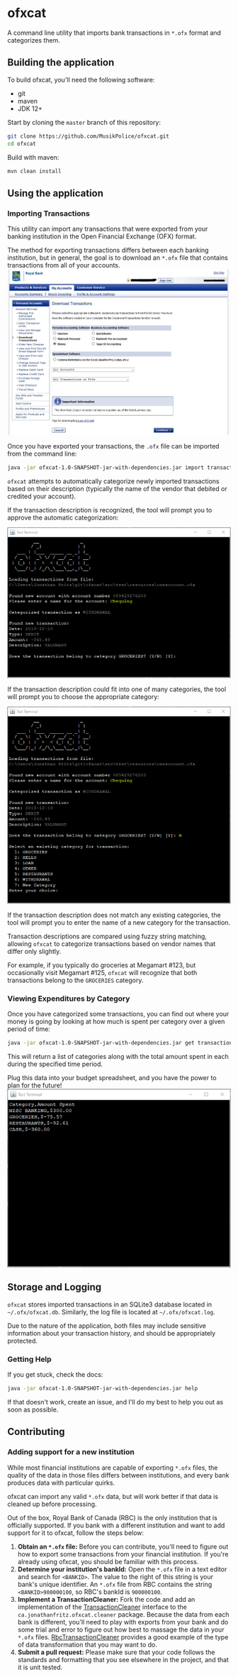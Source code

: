# ofxcat
A command line utility that imports bank transactions in `*.ofx` format and categorizes them.

## Building the application
To build ofxcat, you'll need the following software:
* git
* maven
* JDK 12+

Start by cloning the `master` branch of this repository:
```bash
git clone https://github.com/MusikPolice/ofxcat.git
cd ofxcat
```
Build with maven:
```bash
mvn clean install
```

## Using the application
### Importing Transactions
This utility can import any transactions that were exported from your banking institution in the Open Financial Exchange (OFX) format.

The method for exporting transactions differs between each banking institution, but in general, the goal is to download an `*.ofx` file that contains transactions from all of your accounts. 
![Downloading transactions from RBC](images/download-transactions.jpg) 

Once you have exported your transactions, the `.ofx` file can be imported from the command line:
```bash
java -jar ofxcat-1.0-SNAPSHOT-jar-with-dependencies.jar import transactions mytransactions.ofx
``` 

`ofxcat` attempts to automatically categorize newly imported transactions based on their description (typically the name of the vendor that debited or credited your account).

If the transaction description is recognized, the tool will prompt you to approve the automatic categorization:

![Automatic categorization](images/ofxcat-recognized-transaction-category.png)

If the transaction description could fit into one of many categories, the tool will prompt you to choose the appropriate category:

![Choose from an existing category](images/ofxcat-choose-from-existing-transaction-category.png)

If the transaction description does not match any existing categories, the tool will prompt you to enter the name of a new category for the transaction.

Transaction descriptions are compared using fuzzy string matching, allowing `ofxcat` to categorize transactions based on vendor names that differ only slightly.

For example, if you typically do groceries at Megamart #123, but occasionally visit Megamart #125, `ofxcat` will recognize that both transactions belong to the `GROCERIES` category.

### Viewing Expenditures by Category
Once you have categorized some transactions, you can find out where your money is going by looking at how much is spent per category over a given period of time:
```bash
java -jar ofxcat-1.0-SNAPSHOT-jar-with-dependencies.jar get transactions --start-date=2020-12-01 --end-date=2020-12-31
```
This will return a list of categories along with the total amount spent in each during the specified time period. 

Plug this data into your budget spreadsheet, and you have the power to plan for the future!
![Exported transactions](images/ofxcat-export-category-expenditures.png)

## Storage and Logging
`ofxcat` stores imported transactions in an SQLite3 database located in `~/.ofx/ofxcat.db`. Similarly, the log file is located at `~/.ofx/ofxcat.log`. 

Due to the nature of the application, both files may include sensitive information about your transaction history, and should be appropriately protected.

### Getting Help
If you get stuck, check the docs:
```bash
java -jar ofxcat-1.0-SNAPSHOT-jar-with-dependencies.jar help
```
If that doesn't work, create an issue, and I'll do my best to help you out as soon as possible.

## Contributing

### Adding support for a new institution
While most financial institutions are capable of exporting `*.ofx` files, the quality of the data in those files differs between institutions, and every bank produces data with particular quirks. 

ofxcat can import any valid `*.ofx` data, but will work better if that data is cleaned up before processing.

Out of the box, Royal Bank of Canada (RBC) is the only institution that is officially supported. If you bank with a different institution and want to add support for it to ofxcat, follow the steps below:

1. **Obtain an `*.ofx` file:** Before you can contribute, you'll need to figure out how to export some transactions from your financial institution. If you're already using ofxcat, you should be familiar with this process.
2. **Determine your institution's bankId:** Open the `*.ofx` file in a text editor and search for `<BANKID>`. The value to the right of this string is your bank's unique identifier. An `*.ofx` file from RBC contains the string `<BANKID>900000100`, so RBC's bankId is `900000100`.
3. **Implement a TransactionCleaner:** Fork the code and add an implementation of the [TransactionCleaner](https://github.com/MusikPolice/ofxcat/blob/master/src/main/java/ca/jonathanfritz/ofxcat/cleaner/TransactionCleaner.java) interface to the `ca.jonathanfritz.ofxcat.cleaner` package. Because the data from each bank is different, you'll need to play with exports from your bank and do some trial and error to figure out how best to massage the data in your `*.ofx` files. [RbcTransactionCleaner](https://github.com/MusikPolice/ofxcat/blob/master/src/main/java/ca/jonathanfritz/ofxcat/cleaner/RbcTransactionCleaner.java) provides a good example of the type of data transformation that you may want to do. 
4. **Submit a pull request:** Please make sure that your code follows the standards and formatting that you see elsewhere in the project, and that it is unit tested.   